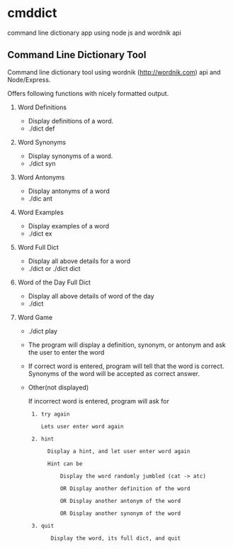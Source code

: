 # cmddict
command line dictionary app using node js and wordnik api

## Command Line Dictionary Tool

  Command line dictionary tool using wordnik (http://wordnik.com) api and Node/Express.
  
Offers following functions with nicely formatted output.

1. Word Definitions
	* Display definitions of a word. 
	* ./dict def <word>

2. Word Synonyms
	* Display synonyms of a word. 
	* ./dict syn <word>
3. Word Antonyms
	* Display antonyms of a word
	* ./dic ant <word>

4. Word Examples
	* Display examples of a word
	* ./dict ex <word>

5. Word Full Dict
	* Display all above details for a word
	* ./dict <word> or ./dict dict <word>

6. Word of the Day Full Dict
	* Display all above details of word of the day
	* ./dict

7. Word Game
	* ./dict play
	* The program will display a definition, synonym, or antonym and ask the user to enter the word
  
	* If correct word is entered, program will tell that the word is correct. Synonyms of the word will be accepted as correct answer.
	* Other(not displayed) 
  
	   If incorrect word is entered, program will ask for
     
		   1. try again 
       
              Lets user enter word again
              
		   2. hint
       
			    Display a hint, and let user enter word again
         
			    Hint can be
            
                    Display the word randomly jumbled (cat -> atc)
            
                    OR Display another definition of the word
            
                    OR Display another antonym of the word
            
                    OR Display another synonym of the word
            
		   3. quit
       
			     Display the word, its full dict, and quit
